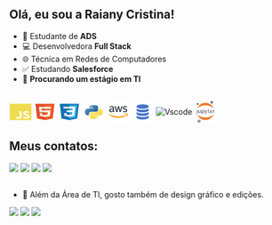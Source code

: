 ## Olá, eu sou a Raiany Cristina!
- 💖 Estudante de **ADS**
- 💻 Desenvolvedora **Full Stack**
- 🌐 Técnica em Redes de Computadores
- ✅ Estudando **Salesforce**
- 👀 **Procurando um estágio em TI**
<div style="display: inline_block"><br>
  <img align="center" alt="Js" height="30" width="40" src="https://raw.githubusercontent.com/devicons/devicon/master/icons/javascript/javascript-plain.svg">
  <img align="center" alt="HTML" height="30" width="40" src="https://raw.githubusercontent.com/devicons/devicon/master/icons/html5/html5-original.svg">
  <img align="center" alt="CSS" height="30" width="40" src="https://raw.githubusercontent.com/devicons/devicon/master/icons/css3/css3-original.svg">
  <img align="center" alt="Python" height="30" width="40" src="https://raw.githubusercontent.com/devicons/devicon/master/icons/python/python-original.svg">
  <img align="center" alt="AWS" width="40" src="https://raw.githubusercontent.com/github/explore/main/topics/aws/aws.png">
  <img align="center" alt="MySql" width="40" src="https://raw.githubusercontent.com/github/explore/master/topics/sql/sql.png">
  <img align="center" alt="Vscode" width="40" src="https://img.icons8.com/fluent/48/000000/visual-studio-code-2019.png">
  <img align="center" alt="Jupyter" width="40" src="https://raw.githubusercontent.com/github/explore/master/topics/jupyter-notebook/jupyter-notebook.png">
</div>

## Meus contatos:
<div> 
  <a href="https://www.instagram.com/anny.buch/?next=%2F" target="_blank"><img src="https://img.shields.io/badge/-Instagram-%23E4405F?style=for-the-badge&logo=instagram&logoColor=white" target="_blank"></a>
  <a href="https://www.behance.net/raianycristina" target="_blank"><img src="https://img.shields.io/badge/Behance-0054F7?style=for-the-badge&logo=behance&logoColor=white" target="_blank"></a> 
  <a href = "mailto:raianyoc@gmail.com"><img src="https://img.shields.io/badge/-Gmail-%23333?style=for-the-badge&logo=gmail&logoColor=white" target="_blank"></a>
  <a href="www.linkedin.com/in/raiany-cristina-oliveira-57227b203" target="_blank"><img src="https://img.shields.io/badge/-LinkedIn-%230077B5?style=for-the-badge&logo=linkedin&logoColor=white" target="_blank"></a> 
</div>


## 
- 📸 Além da Área de TI, gosto também de design gráfico e edições.
<div>
 <img src="https://img.shields.io/badge/Spark%20AR-FF5C83?style=for-the-badge&logo=Spark AR&logoColor=white" target="_blank"></a>
 <img src="https://img.shields.io/badge/Adobe%20Photoshop-31A8FF?style=for-the-badge&logo=Adobe%20Photoshop&logoColor=black" target="_blank"></a>
  <img src="https://img.shields.io/badge/Adobe%20Illustrator-FF9A00?style=for-the-badge&logo=adobe%20illustrator&logoColor=white" target="_blank"></a>
<div/>
